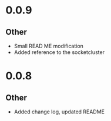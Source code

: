 # 0.0.9
 
## Other 
 
* Small READ ME modification
* Added reference to the socketcluster
 
# 0.0.8
 
## Other 
 
*  Added change log, updated README
